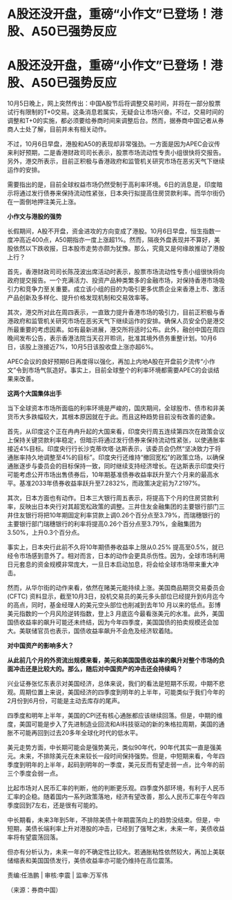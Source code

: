 # A股还没开盘，重磅“小作文”已登场！港股、A50已强势反应

# A股还没开盘，重磅“小作文”已登场！港股、A50已强势反应

10月5日晚上，网上突然传出：中国A股节后将调整交易时间，并将在一部分股票试行有限制的T+0交易。这条消息若属实，无疑会让市场兴奋。不过，交易时间的调整和T+0的实施，都必须要给券商时间来调整后台。然而，据券商中国记者从券商人士处了解，目前并未有相关动作。

不过，10月6日早盘，港股和A50的表现却非常强劲。一方面是因为APEC会议传来利好预期，二是香港财政司司长表示，股票市场流动性专责小组很快将交报告。另外，港交所表示，目前正积极与香港政府和监管机关研究市场在恶劣天气下继续运作的安排。

需要指出的是，目前全球权益市场仍然受制于高利率环境。6日的消息是，印度暗示将通过发行债券来保持流动性紧张，日本央行拟提高住房贷款利率。而华尔街仍在一面倒地押注美元上涨。

**小作文与港股的强势**

长假期间，A股不开盘，资金进攻的方向变成了港股。10月6日早盘，恒生指数一度冲高近400点，A50期指亦一度上涨超1%。然而，隔夜外盘表现并不算好，美股依然以下跌收报，日本股市走势亦颇为犹豫。那么，究竟又是何缘故推动了港股上行？

首先，香港财政司司长陈茂波出席活动时表示，股票市场流动性专责小组很快将向政府提交报告。一个充满活力、投资产品种类繁多的金融市场，对保持香港市场吸引力和竞争力至关重要。成立该小组的目的为吸引更多优质企业来香港上市、激活产品创新及多样化、提升价格发现机制和交易效率等。

其次，港交所对此在周四表示，一直致力提升香港市场的吸引力，目前正积极与香港政府和监管机关研究市场在恶劣天气下继续运作的安排。确保人员安全仍是港交所最重要的考虑因素。如有最新进展，港交所将适时公布。此外，融创中国在周四晚间发布公告，表示香港法院当天召开聆讯，批准其境外债务重整计划。10月6日，该股上涨接近7%，10月5日该股收盘上涨亦超6%。

APEC会议的良好预期6日再度得以强化，再加上内地A股在开盘前夕流传“小作文”令到市场气氛造好。事实上，目前全球整个的利率环境都需要APEC的会谈结果来改善。

**这两个大国集体出手**

当下全球资本市场所面临的利率环境是严峻的，国庆期间，全球股市、债市和非美货币大多跌幅较大，其根本原因就在于此。而且这种趋势目前没有改善的迹象。

首先，从印度这个正在冉冉升起的大国来看，印度央行周五连续第四次在政策会议上保持关键贷款利率稳定，但暗示将通过发行债券来保持流动性紧张，以使通胀率接近4%目标。印度央行行长沙克蒂坎塔·达斯表示，该委员会仍然“坚决致力于将通胀率持久地调整至4%的目标”。印度央行还维持“撤回宽松”的政策立场，以确保通胀逐步与委员会的目标保持一致，同时继续支持经济增长。在达斯表示印度央行可能考虑公开市场出售债券后，10年期基准债券收益率跃升至六个月来的最高水平。基准2033年债券收益率跃升至7.2832%，而政策决定前为7.2197%。

其次，日本方面也有动作。日本三大银行周五表示，将提高下个月的住房贷款利率，反映出日本央行对其超宽松政策的调整。三井住友金融集团的主要银行部门三井住友银行将把10年期固定利率贷款上调0.26个百分点至3.79%，而瑞穗银行的主要银行部门瑞穗银行的利率将提高0.26个百分点至3.79%，金融集团为3.50%，上升0.3个百分点。

事实上，日本央行此前不久将10年期债券收益率上限从0.25%
提高至0.5%，就已经令市场感到意外了。相对而言，日本的动作会更具杀伤性。因为，全球市场利用日元套息的资金规模非常庞大，一旦日本启动加息，将会给全球市场带来重大冲击。

然而，从华尔街的动作来看，依然在赌美元能持续上涨。美国商品期货交易委员会(CFTC)
资料显示，截至10月3日，投机交易员的美元多头部位已经提升到6月迄今的高点，同时，基金经理人的美元空头部位也削减到去年10
月以来的低点。彭博美元指数的一个月风险逆转指数，登上3
月底迄今最看涨美元的水准。此外，美国国债收益率的飙升可能还未终结，因为今年四季度，美国国债的拍卖规模还会加大。美联储官员也表示，国债收益率飙升不会危及经济软着陆。

**对中国资产的影响多大？**

**从此前几个月的外资流出规模来看，美元和美国国债收益率的飙升对整个市场的负面冲击还是比较大的。那么，随后对中国资产的冲击还会持续吗？**

兴业证券张忆东表示对美国经济，总体来说，我们的看法是短期不乐观，中期不悲观。周期位置上来说，美国经济的四季度到明年的上半年，可能类似于我们今年的2月份到6月份，可能是主动去库存的尾声。

四季度和明年上半年，美国的CPI还有核心通胀都应该继续回落。但是，中期的维度，美国可能是步入了先进制造业回流和AI科技驱动的新的朱格拉周期，美国的通胀不可能再回到过去20多年全球化时代的低水平。

美元走势方面，中长期可能会是强势美元，类似90年代，90年代其实一直是强美元。未来，不排除美元在未来较长一段时间保持强势。但是，中短期来看，今年四季度到明年的上半年，起码到明年的一季度，美元反而有望走弱一点，比今年的前三个季度会弱一点。

比起市场对人民币汇率的判断，他的判断更乐观。四季度外部环境，有利于人民币汇率的企稳。随着国内一系列政策落地，经济有望改善，那么人民币汇率在今年四季度回到7左右，还是很有可能的。

中长期看，未来3年到5年，不排除美债十年期震荡向上的趋势没结束。但是，中短期，美债长端利率上升对港股的冲击，已经到了强弩之末，未来一年，美债收益率将有望震荡回落。

但亦有分析认为，未来一年的不确定性比较大。若通胀粘性依然较大，再加上美联储缩表和美国国债发行，美债收益率亦可能仍维持在高位震荡。

责编:任浩鹏 | 审核:李震 | 监审:万军伟

（来源：券商中国）

